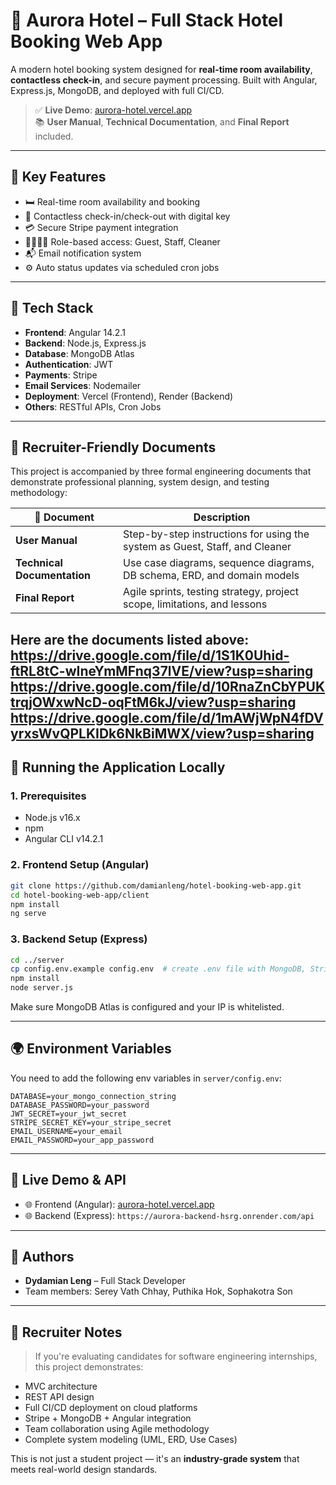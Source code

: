 # 🏨 Aurora Hotel – Full Stack Hotel Booking Web App

A modern hotel booking system designed for **real-time room availability**, **contactless check-in**, and secure payment processing. Built with Angular, Express.js, MongoDB, and deployed with full CI/CD.

> ✅ **Live Demo**: [aurora-hotel.vercel.app](https://aurora-hotel-pioril1uf-damianlengdys-projects.vercel.app/home)  
> 📚 **User Manual**, **Technical Documentation**, and **Final Report** included.

---

## 🚀 Key Features

- 🛏️ Real-time room availability and booking
- 🔐 Contactless check-in/check-out with digital key
- 💳 Secure Stripe payment integration
- 👨‍👩‍👧‍👦 Role-based access: Guest, Staff, Cleaner
- 📬 Email notification system
- ⚙️ Auto status updates via scheduled cron jobs

---

## 🧱 Tech Stack

- **Frontend**: Angular 14.2.1
- **Backend**: Node.js, Express.js
- **Database**: MongoDB Atlas
- **Authentication**: JWT
- **Payments**: Stripe
- **Email Services**: Nodemailer
- **Deployment**: Vercel (Frontend), Render (Backend)
- **Others**: RESTful APIs, Cron Jobs

---

## 📄 Recruiter-Friendly Documents

This project is accompanied by three formal engineering documents that demonstrate professional planning, system design, and testing methodology:

| 📁 Document               | Description                                                                 |
|--------------------------|-----------------------------------------------------------------------------|
| **User Manual**           | Step-by-step instructions for using the system as Guest, Staff, and Cleaner |
| **Technical Documentation** | Use case diagrams, sequence diagrams, DB schema, ERD, and domain models       |
| **Final Report**         | Agile sprints, testing strategy, project scope, limitations, and lessons    |

Here are the documents listed above:
https://drive.google.com/file/d/1S1K0Uhid-ftRL8tC-wIneYmMFnq37lVE/view?usp=sharing
https://drive.google.com/file/d/10RnaZnCbYPUKtrqjOWxwNcD-oqFtM6kJ/view?usp=sharing
https://drive.google.com/file/d/1mAWjWpN4fDVyrxsWvQPLKIDk6NkBiMWX/view?usp=sharing
---

## 🧪 Running the Application Locally

### 1. Prerequisites

- Node.js v16.x
- npm
- Angular CLI v14.2.1

### 2. Frontend Setup (Angular)
```bash
git clone https://github.com/damianleng/hotel-booking-web-app.git
cd hotel-booking-web-app/client
npm install
ng serve
```

### 3. Backend Setup (Express)
```bash
cd ../server
cp config.env.example config.env  # create .env file with MongoDB, Stripe, etc.
npm install
node server.js
```

Make sure MongoDB Atlas is configured and your IP is whitelisted.

---

## 🌍 Environment Variables

You need to add the following env variables in `server/config.env`:

```env
DATABASE=your_mongo_connection_string
DATABASE_PASSWORD=your_password
JWT_SECRET=your_jwt_secret
STRIPE_SECRET_KEY=your_stripe_secret
EMAIL_USERNAME=your_email
EMAIL_PASSWORD=your_app_password
```

---

## 🔗 Live Demo & API

- 🌐 Frontend (Angular): [aurora-hotel.vercel.app](https://aurora-hotel-pioril1uf-damianlengdys-projects.vercel.app/home)
- 🌐 Backend (Express): `https://aurora-backend-hsrg.onrender.com/api`

---

## 🤝 Authors

- **Dydamian Leng** – Full Stack Developer  
- Team members: Serey Vath Chhay, Puthika Hok, Sophakotra Son

---

## 📌 Recruiter Notes

> If you're evaluating candidates for software engineering internships, this project demonstrates:
- MVC architecture
- REST API design
- Full CI/CD deployment on cloud platforms
- Stripe + MongoDB + Angular integration
- Team collaboration using Agile methodology
- Complete system modeling (UML, ERD, Use Cases)

This is not just a student project — it's an **industry-grade system** that meets real-world design standards.